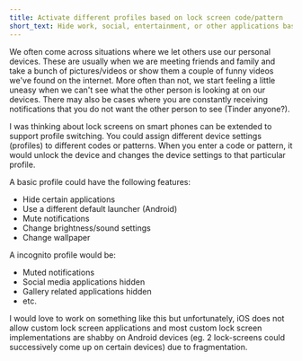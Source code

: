 ```yaml
---
title: Activate different profiles based on lock screen code/pattern
short_text: Hide work, social, entertainment, or other applications based on the chosen profile. Also tweak settings like sound, brightness, etc based on the profile.
---
```


We often come across situations where we let others use our personal devices. These are usually when we are meeting friends and family and take a bunch of pictures/videos or show them a couple of funny videos we've found on the internet. More often than not, we start feeling a little uneasy when we can't see what the other person is looking at on our devices. There may also be cases where you are constantly receiving notifications that you do not want the other person to see (Tinder anyone?).

I was thinking about lock screens on smart phones can be extended to support profile switching. You could assign different device settings (profiles) to different codes or patterns. When you enter a code or pattern, it would unlock the device and changes the device settings to that particular profile.

A basic profile could have the following features:
* Hide certain applications
* Use a different default launcher (Android)
* Mute notifications
* Change brightness/sound settings
* Change wallpaper

A incognito profile would be:
* Muted notifications
* Social media applications hidden
* Gallery related applications hidden
* etc.

I would love to work on something like this but unfortunately, iOS does not allow custom lock screen applications and most custom lock screen implementations are shabby on Android devices (eg. 2 lock-screens could successively come up on certain devices) due to fragmentation.
